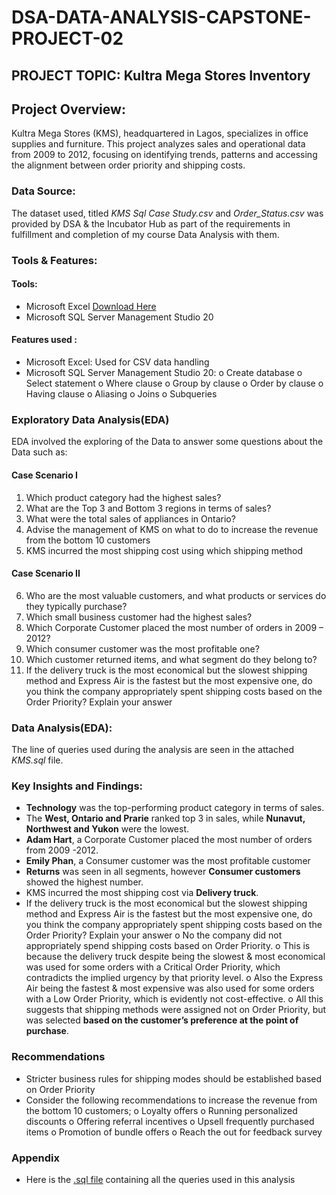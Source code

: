 # DSA-DATA-ANALYSIS-CAPSTONE-PROJECT-02
## PROJECT TOPIC: Kultra Mega Stores Inventory
## Project Overview: 
Kultra Mega Stores (KMS), headquartered in Lagos, specializes in office supplies and furniture. This project analyzes sales and operational data from 2009 to 2012, focusing on identifying trends, patterns and accessing the alignment between order priority and shipping costs.
### Data Source: 
The dataset used, titled  *KMS Sql Case Study.csv* and *Order_Status.csv* was provided by DSA & the Incubator Hub as part of the requirements in fulfillment and completion of my course Data Analysis with them. 

### Tools & Features: 
#### Tools: 
-	Microsoft Excel  [Download Here](https://www.microsoft.com/en-us/microsoft-365/excel?ocid=ORSEARCH_Bing&msockid=1d9ec785832e634d3841d23c828262a5)
-	Microsoft SQL Server Management Studio 20 
#### Features used :
-	Microsoft Excel: Used for CSV data handling
-	Microsoft SQL Server Management Studio 20:
o	Create database
o	Select statement
o	Where clause
o	Group by clause
o	Order by clause
o	Having clause
o	Aliasing 
o	Joins
o	Subqueries 
### Exploratory Data Analysis(EDA)
EDA involved the exploring of the Data to answer some questions about the Data such as:
#### Case Scenario I
1. Which product category had the highest sales?
2. What are the Top 3 and Bottom 3 regions in terms of sales? 
3. What were the total sales of appliances in Ontario? 
4. Advise the management of KMS on what to do to increase the revenue from the bottom 10 customers 
5. KMS incurred the most shipping cost using which shipping method
#### Case Scenario II
6. Who are the most valuable customers, and what products or services do they typically purchase? 
7. Which small business customer had the highest sales? 
8. Which Corporate Customer placed the most number of orders in 2009 – 2012? 
9. Which consumer customer was the most profitable one? 
10. Which customer returned items, and what segment do they belong to? 
11. If the delivery truck is the most economical but the slowest shipping method and Express Air is the fastest but the most expensive one, do you think the company appropriately spent shipping costs based on the Order Priority? Explain your answer

### Data Analysis(EDA):
The line of queries used during the analysis are seen in the attached *KMS.sql* file.
### Key Insights and Findings:
-	**Technology** was the top-performing product category in terms of sales.
-	The **West, Ontario and Prarie** ranked top 3 in sales, while **Nunavut, Northwest and Yukon** were the lowest.
-	**Adam Hart**, a Corporate Customer placed the most number of orders from 2009 -2012.
-	**Emily Phan**, a Consumer customer was the most profitable customer
-	**Returns** was seen in all segments, however **Consumer customers** showed the highest number.
-	KMS incurred the most shipping cost via **Delivery truck**.
-	If the delivery truck is the most economical but the slowest shipping method and Express Air is the fastest but the most expensive one, do you think the company appropriately spent shipping costs based on the Order Priority? Explain your answer
o	No the company did not appropriately spend shipping costs based on Order Priority.
o	This is because the delivery truck despite being the slowest & most economical was used for some orders with a Critical Order Priority, which contradicts the implied urgency by that priority level. 
o	Also the Express Air being the fastest & most expensive was also used for some orders with a Low Order Priority, which is evidently not cost-effective.
o	All this suggests that shipping methods were assigned not on Order Priority, but was selected **based on the customer’s preference at the point of purchase**.
### Recommendations 
-	Stricter business rules for shipping modes should be established based on Order Priority
-	Consider the following recommendations to increase the revenue from the bottom 10 customers; 
o	Loyalty offers
o	Running personalized discounts
o	Offering referral incentives 
o	Upsell frequently purchased items
o	Promotion of bundle offers
o	Reach the out for feedback survey
### Appendix 
-	Here is the [.sql file](https://github.com/duruvic01/DSA-DATA-ANALYSIS-CAPSTONE-PROJECT-02/blob/main/KMS.ssmssln) containing all the queries used in this analysis
